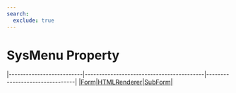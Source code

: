 ```yaml
---
search:
  exclude: true
---
```


<h1 class="heading"><span class="name">SysMenu Property</span></h1>

|--------------------------|------------------------------------------|--------------------------------|
|[Form](../objects/form.md)|[HTMLRenderer](../objects/htmlrenderer.md)|[SubForm](../objects/subform.md)|
